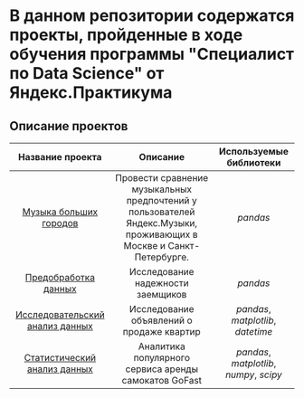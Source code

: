 # В данном репозитории содержатся проекты, пройденные в ходе обучения программы "Специалист по Data Science" от Яндекс.Практикума
## Описание проектов
| Название проекта                                                  | Описание                                              | Используемые библиотеки                      |
| :--------------------:                                            | :---------------------:                               |:---------------------------:                 |
| [Музыка больших городов](https://tinyurl.com/3hs65fh9)            | Провести сравнение музыкальных предпочтений у пользователей Яндекс.Музыки, проживающих в Москве и Санкт-Петербурге.                                                                                                                 | *pandas*                                     |
| [Предобработка данных](https://tinyurl.com/mrxujmhx)              | Исследование надежности заемщиков                     | *pandas*                                     |
| [Исследовательский анализ данных](https://tinyurl.com/5w8m7cyw)   | Исследование объявлений о продаже квартир             | *pandas*, *matplotlib*, *datetime*           |
| [Статистический анализ данных](https://tinyurl.com/p8y7uzdr)      | Аналитика популярного сервиса аренды самокатов GoFast | *pandas*, *matplotlib*, *numpy*, *scipy*     |
